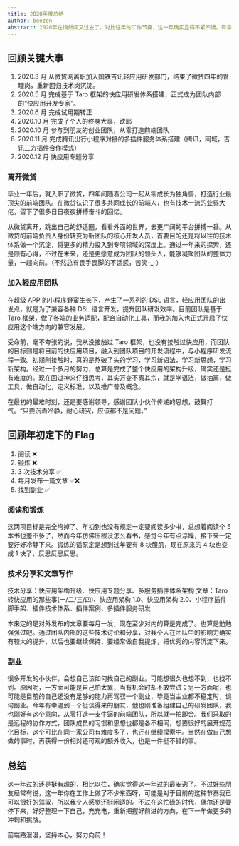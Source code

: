 ```yaml
---
title: 2020年度总结
author: beezen
abstract: 2020年在悄然间又过去了，对比往年的工作节奏，这一年确实显得不紧不慢。有幸进入了新公司，有幸遇到了很多有趣的朋友，有幸做了很多有意思的事。
---
```


## 回顾关键大事

1. 2020.3 月 从微贷网离职加入国铁吉讯轻应用研发部门，结束了微贷四年的管理岗，重新回归技术岗沉淀。
2. 2020.5 月 完成基于 Taro 框架的快应用研发体系搭建，正式成为团队内部的“快应用开发专家”。
3. 2020.6 月 完成试用期转正
4. 2020.10 月 完成了个人的终身大事，欧耶
5. 2020.10 月 参与到朋友的创业团队，从零打造前端团队
6. 2020.11 月 完成腾讯出行小程序对接的多插件服务体系搭建（腾讯，同城，吉讯三方插件合作模式）
7. 2020.12 月 快应用专题分享

### 离开微贷

毕业一年后，就入职了微贷，四年间随着公司一起从零成长为独角兽，打造行业最顶尖的前端团队。在微贷认识了很多共同成长的前端人，也有技术一流的业界大佬，留下了很多日日夜夜拼搏奋斗的回忆。

从微贷离开，跳出自己的舒适圈，看看外面的世界，去更广阔的平台拼搏一番。从微贷的前端负责人身份转变为新团队的核心开发人员，首要目的还是将以往的技术体系做一个沉淀，将更多的精力投入到专项领域的深度上。通过一年来的探索，还是颇有心得，不过在未来，还是更愿意成为团队的领头人，能够凝聚团队的整体力量，一起向前。（不然总有畏手畏脚的不适感，苦笑-\_-）

### 加入轻应用团队

在超级 APP 的小程序野蛮生长下，产生了一系列的 DSL 语言，轻应用团队的出发点，就是为了兼容各种 DSL 语言开发，提升团队研发效率。目前团队是基于 Taro 框架，做了各端的业务适配，配合自动化工具，而我的加入也正式开启了快应用这个端方向的兼容发展。

受命前，毫不夸张的说，我从没接触过 Taro 框架，也没有接触过快应用，而团队的目标则是将目前的快应用项目，融入到团队项目的开发流程中，与小程序研发流程一致。初期刚接触时，真的是熬破了头的学习，学习新语法，学习新思想，学习新架构。经过一个多月的努力，总算是完成了整个快应用的架构升级，确实还是挺有难度的。现在回过神来仔细思考，其实万变不离其宗，就是学语法，做抽离，做工具，做自动化，定义标准，以及推广普及概念。

在最初的最难时刻，还是要感谢领导，感谢团队小伙伴传递的思想，鼓舞打气。“只要沉着冷静，耐心研究，应该都不是问题。”

## 回顾年初定下的 Flag

1. 阅读 ❌
2. 锻炼 ❌
3. 3 次技术分享 ✅
4. 每月发布一篇文章 ✅❌
5. 找到副业 ✅

### 阅读和锻炼

这两项目标是完全垮掉了。年初到也没有规定一定要阅读多少书，总想着阅读个 5 本书也差不多了，然而今年仿佛压根没怎么看书，感觉今年有点浮躁，接下来一定要好好冷静下来。锻炼的话原定是想到过年要有 8 块腹肌，现在原来的 4 块也变成 1 块了，反思反思反思。

### 技术分享和文章写作

技术分享：快应用架构升级、快应用专题分享、多服务插件体系架构
文章：Taro 转快应用的那些事(一/二/三/四)、快应用架构 1.0、快应用架构 2.0、小程序插件脚手架、插件技术体系、插件案例、多插件服务研发

本来定的是对外发布的文章要每月一发，现在至少对内的算是完成了。也算是勉勉强强过吧。通过团队内部的这些技术讨论和分享，对我个人在团队中的影响力确实有较大的提升，以后也要继续保持，要经常做自我提炼，把优秀的内容沉淀下来。

### 副业

很多开发的小伙伴，会想自己该如何找自己的副业。可能想很久也想不到，也找不到。原因呢，一方面可能是自己怕太累，当有机会时却不敢尝试；另一方面呢，也可能是目前的自己还没有足够的能力再驾驭一个副业，毕竟当主业都不稳定时，谈何副业。今年有幸遇到一个挺谈得来的朋友，他也刚准备组建自己的研发团队，我也刚好有这个意向，从零打造一支牛逼的前端团队，所以就一拍即合。我们采取的是远程的协作方式，团队成员的习惯和思想也都是各不相同，想要很好的展开规范化目标，这个可比在同一家公司有难度多了，也还在继续摸索中。当然在做自己想做的事时，再获得一份相对还可观的额外收入，也是一件挺不错的事。

## 总结

这一年过的还是挺有趣的，相比以往，确实觉得这一年过的最安逸了。不过好些朋友经常有说，这一年你在工作上做了不少东西呀，可能是对于目前的这种节奏我已可以很好的驾驭，所以我个人感觉还挺闲适的。不过在这忙碌的时代，偶尔还是要停下来，好好整理一下自己，充充电，重新把握好前进的方向，在下一年做更多的冲刺和挑战。

前端路漫漫，坚持本心，努力向前！

